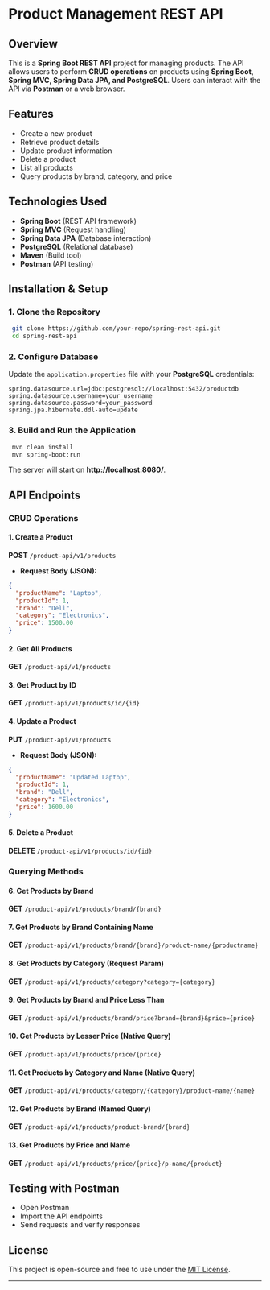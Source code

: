 # Product Management REST API

## Overview
This is a **Spring Boot REST API** project for managing products. The API allows users to perform **CRUD operations** on products using **Spring Boot, Spring MVC, Spring Data JPA, and PostgreSQL**. Users can interact with the API via **Postman** or a web browser.

## Features
- Create a new product
- Retrieve product details
- Update product information
- Delete a product
- List all products
- Query products by brand, category, and price

## Technologies Used
- **Spring Boot** (REST API framework)
- **Spring MVC** (Request handling)
- **Spring Data JPA** (Database interaction)
- **PostgreSQL** (Relational database)
- **Maven** (Build tool)
- **Postman** (API testing)

## Installation & Setup
### 1. Clone the Repository
```sh
 git clone https://github.com/your-repo/spring-rest-api.git
 cd spring-rest-api
```

### 2. Configure Database
Update the `application.properties` file with your **PostgreSQL** credentials:
```properties
spring.datasource.url=jdbc:postgresql://localhost:5432/productdb
spring.datasource.username=your_username
spring.datasource.password=your_password
spring.jpa.hibernate.ddl-auto=update
```

### 3. Build and Run the Application
```sh
 mvn clean install
 mvn spring-boot:run
```
The server will start on **http://localhost:8080/**.

## API Endpoints
### CRUD Operations
#### 1. Create a Product
**POST** `/product-api/v1/products`
- **Request Body (JSON):**
```json
{
  "productName": "Laptop",
  "productId": 1,
  "brand": "Dell",
  "category": "Electronics",
  "price": 1500.00
}
```

#### 2. Get All Products
**GET** `/product-api/v1/products`

#### 3. Get Product by ID
**GET** `/product-api/v1/products/id/{id}`

#### 4. Update a Product
**PUT** `/product-api/v1/products`
- **Request Body (JSON):**
```json
{
  "productName": "Updated Laptop",
  "productId": 1,
  "brand": "Dell",
  "category": "Electronics",
  "price": 1600.00
}
```

#### 5. Delete a Product
**DELETE** `/product-api/v1/products/id/{id}`

### Querying Methods
#### 6. Get Products by Brand
**GET** `/product-api/v1/products/brand/{brand}`

#### 7. Get Products by Brand Containing Name
**GET** `/product-api/v1/products/brand/{brand}/product-name/{productname}`

#### 8. Get Products by Category (Request Param)
**GET** `/product-api/v1/products/category?category={category}`

#### 9. Get Products by Brand and Price Less Than
**GET** `/product-api/v1/products/brand/price?brand={brand}&price={price}`

#### 10. Get Products by Lesser Price (Native Query)
**GET** `/product-api/v1/products/price/{price}`

#### 11. Get Products by Category and Name (Native Query)
**GET** `/product-api/v1/products/category/{category}/product-name/{name}`

#### 12. Get Products by Brand (Named Query)
**GET** `/product-api/v1/products/product-brand/{brand}`

#### 13. Get Products by Price and Name
**GET** `/product-api/v1/products/price/{price}/p-name/{product}`

## Testing with Postman
- Open Postman
- Import the API endpoints
- Send requests and verify responses

## License
This project is open-source and free to use under the [MIT License](LICENSE).

---
